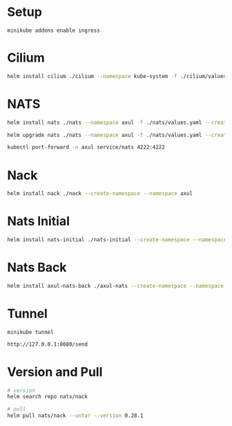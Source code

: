 # Setup
```
minikube addons enable ingress
```

# Cilium
```sh
helm install cilium ./cilium --namespace kube-system -f ./cilium/values.yaml --create-namespace
```


# NATS
```sh
helm install nats ./nats --namespace axul -f ./nats/values.yaml --create-namespace

helm upgrade nats ./nats --namespace axul -f ./nats/values.yaml --create-namespace

kubectl port-forward -n axul service/nats 4222:4222
```

# Nack
```sh
helm install nack ./nack --create-namespace --namespace axul
```

# Nats Initial
```sh
helm install nats-initial ./nats-initial --create-namespace --namespace axul
```


# Nats Back
```sh
helm install axul-nats-back ./axul-nats --create-namespace --namespace axul
```

# Tunnel

```
minikube tunnel
```

```sh
http://127.0.0.1:8080/send
```

# Version and Pull

```sh
# version
helm search repo nats/nack

# pull
helm pull nats/nack --untar --version 0.28.1
```